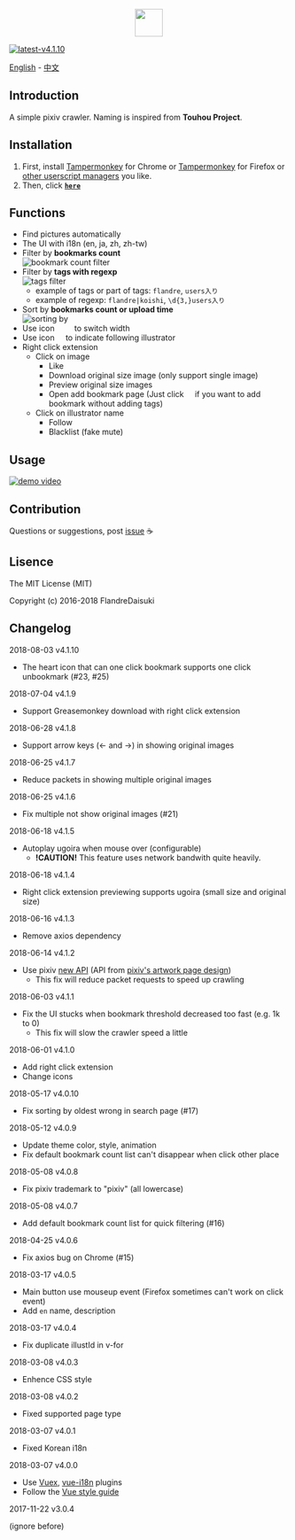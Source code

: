 <p align="center"><a href="https://github.com/FlandreDaisuki/Patchouli" target="_blank"><img width="50"src="https://i.imgur.com/VwoYc5w.png"></a></p>

[![latest-v4.1.10](https://img.shields.io/badge/latest-v4.1.10-blue.svg)](#)

[English](https://github.com/FlandreDaisuki/Patchouli/blob/master/README.en.md) - [中文](https://github.com/FlandreDaisuki/Patchouli/blob/master/README.md)

## Introduction

A simple pixiv crawler. Naming is inspired from **Touhou Project**.

## Installation

1. First, install [Tampermonkey](https://chrome.google.com/webstore/detail/tampermonkey/dhdgffkkebhmkfjojejmpbldmpobfkfo) for Chrome or [Tampermonkey](https://addons.mozilla.org/zh-TW/firefox/addon/tampermonkey/) for Firefox or [other userscript managers](https://greasyfork.org/help/installing-user-scripts) you like.
2. Then, click [**`here`**](https://rawgit.com/FlandreDaisuki/Patchouli/master/dist/patchouli.user.js)

## Functions

- Find pictures automatically
- The UI with i18n (en, ja, zh, zh-tw)
- Filter by **bookmarks count**<br>
  ![bookmark count filter](https://rawgit.com/FlandreDaisuki/Patchouli/master/assets/bookmark-count-filter.png)
- Filter by **tags with regexp**<br>
  ![tags filter](https://rawgit.com/FlandreDaisuki/Patchouli/master/assets/tags-filter.png)
   - example of tags or part of tags: `flandre`, `users入り`
   - example of regexp: `flandre|koishi`, `\d{3,}users入り`
- Sort by **bookmarks count or upload time**<br>
  ![sorting by](https://rawgit.com/FlandreDaisuki/Patchouli/master/assets/sorting-by.png)
- Use icon <img src="https://rawgit.com/FlandreDaisuki/Patchouli/master/assets/fas-compress.svg" width="12"> <img src="https://rawgit.com/FlandreDaisuki/Patchouli/master/assets/fas-expand.svg" width="12"> to switch width
- Use icon <img src="https://rawgit.com/FlandreDaisuki/Patchouli/master/assets/fas-rss.svg" width="12"> to indicate following illustrator
- Right click extension
   - Click on image
      - Like
      - Download original size image (only support single image)
      - Preview  original size images
      - Open add bookmark page (Just click <img src="https://rawgit.com/FlandreDaisuki/Patchouli/master/assets/bookmark-heart-off.svg" width="12"> if you want to add bookmark without adding tags)
   - Click on illustrator name
      - Follow
      - Blacklist (fake mute)

## Usage

[![demo video](https://img.youtube.com/vi/zIoCwdpZr0M/0.jpg)](https://www.youtube.com/watch?v=zIoCwdpZr0M)

## Contribution

Questions or suggestions, post [issue](https://github.com/FlandreDaisuki/Patchouli/issues) :coffee:

## Lisence

The MIT License (MIT)

Copyright (c) 2016-2018 FlandreDaisuki

## Changelog

2018-08-03 v4.1.10

- The heart icon that can one click bookmark supports one click unbookmark (#23, #25)

2018-07-04 v4.1.9

- Support Greasemonkey download with right click extension

2018-06-28 v4.1.8

- Support arrow keys (← and →) in showing original images

2018-06-25 v4.1.7

- Reduce packets in showing multiple original images

2018-06-25 v4.1.6

- Fix multiple not show original images (#21)

2018-06-18 v4.1.5

- Autoplay ugoira when mouse over (configurable)
   - **!CAUTION!** This feature uses network bandwith quite heavily.

2018-06-18 v4.1.4

- Right click extension previewing supports ugoira (small size and original size)

2018-06-16 v4.1.3

- Remove axios dependency

2018-06-14 v4.1.2

- Use pixiv [new API](https://github.com/FlandreDaisuki/Patchouli/wiki/New-API) (API from [pixiv's artwork page design](https://www.pixiv.net/info.php?id=4653))
   - This fix will reduce packet requests to speed up crawling

2018-06-03 v4.1.1

- Fix the UI stucks when bookmark threshold decreased too fast (e.g. 1k to 0)
   - This fix will slow the crawler speed a little

2018-06-01 v4.1.0

- Add right click extension
- Change icons

2018-05-17 v4.0.10

- Fix sorting by oldest wrong in search page (#17)

2018-05-12 v4.0.9

- Update theme color, style, animation
- Fix default bookmark count list can't disappear when click other place

2018-05-08 v4.0.8

- Fix pixiv trademark to "pixiv" (all lowercase)

2018-05-08 v4.0.7

- Add default bookmark count list for quick filtering (#16)

2018-04-25 v4.0.6

- Fix axios bug on Chrome (#15)

2018-03-17 v4.0.5

- Main button use mouseup event (Firefox sometimes can't work on click event)
- Add `en` name, description

2018-03-17 v4.0.4

- Fix duplicate illustId in v-for

2018-03-08 v4.0.3

- Enhence CSS style

2018-03-08 v4.0.2

- Fixed supported page type

2018-03-07 v4.0.1

- Fixed Korean i18n

2018-03-07 v4.0.0

- Use [Vuex](https://github.com/vuejs/vuex), [vue-i18n](https://github.com/kazupon/vue-i18n) plugins
- Follow the [Vue style guide](https://vuejs.org/v2/style-guide/)

2017-11-22 v3.0.4

(ignore before)
